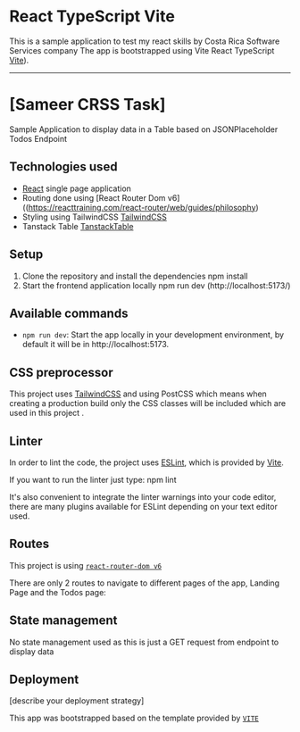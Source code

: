# React TypeScript Vite

This is a sample application to test my react skills by Costa Rica Software Services company
The app is bootstrapped using Vite React TypeScript  [Vite](https://vitejs.dev/)).

---

# \[Sameer CRSS Task\]

Sample Application to display data in a Table based on JSONPlaceholder Todos Endpoint
## Technologies used

- [React](https://reactjs.org/) single page application
- Routing done using [React Router Dom v6]((https://reacttraining.com/react-router/web/guides/philosophy)
- Styling using TailwindCSS [TailwindCSS](https://tailwindcss.com/)
- Tanstack Table [TanstackTable](https://tanstack.com/table/v8)

## Setup

1. Clone the repository and install the dependencies
npm install
2. Start the frontend application locally
npm run dev (http://localhost:5173/)


## Available commands

* `npm run dev`: Start the app locally in your development environment, by default it will be in http://localhost:5173.

## CSS preprocessor

This project uses [TailwindCSS](http://sass-lang.com/) and using PostCSS which means when creating a production build only the CSS classes will be included which are used in this project .

## Linter

In order to lint the code, the project uses [ESLint](https://eslint.org/), which is provided by [Vite](https://vitejs.dev/guide/).

If you want to run the linter just type:
npm lint

It's also convenient to integrate the linter warnings into your code editor, there are many plugins available for ESLint depending on your text editor used.

## Routes

This project is using [`react-router-dom v6`](https://reactrouter.com/en/main)

There are only 2 routes to navigate to different pages of the app, Landing Page and the Todos page:

## State management

No state management used as this is just a GET request from endpoint to display data

## Deployment

\[describe your deployment strategy\]

This app was bootstrapped based on the template provided by [`VITE`](https://vitejs.dev/guide/)
